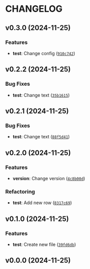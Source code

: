 # CHANGELOG


## v0.3.0 (2024-11-25)

### Features

- **test**: Change config
  ([`910c742`](https://github.com/sam-dee/type-pg/commit/910c74209d4f5b912e9b54bf181a128ba1ffc25b))


## v0.2.2 (2024-11-25)

### Bug Fixes

- **test**: Change text
  ([`35b1615`](https://github.com/sam-dee/type-pg/commit/35b161571e8bb01d2897250e525d8820ec0878c4))


## v0.2.1 (2024-11-25)

### Bug Fixes

- **test**: Change text
  ([`88f5d41`](https://github.com/sam-dee/type-pg/commit/88f5d41e07f51468874c68ff2bea80e1cf953245))


## v0.2.0 (2024-11-25)

### Features

- **version**: Change version
  ([`4c8b00d`](https://github.com/sam-dee/type-pg/commit/4c8b00d614e776af3d041eede47fac4f1cf9fecd))

### Refactoring

- **test**: Add new row
  ([`8317c69`](https://github.com/sam-dee/type-pg/commit/8317c69f90b0bdfe0b79218c7ae6b315da312a0d))


## v0.1.0 (2024-11-25)

### Features

- **test**: Create new file
  ([`39fd6db`](https://github.com/sam-dee/type-pg/commit/39fd6db5ffd5db8e42e85700c5985ebf2694a111))


## v0.0.0 (2024-11-25)
